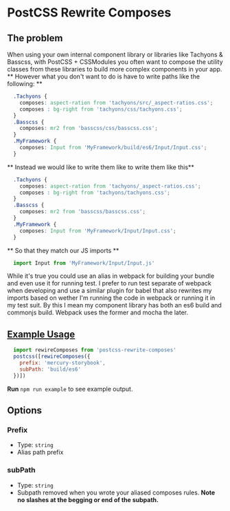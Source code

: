 # PostCSS Rewrite Composes

## The problem
When using your own internal component library or libraries like Tachyons & Basscss, with PostCSS + CSSModules you often want to compose the utility classes from these libraries to build more complex components in your app.
** However what you don't want to do is have to write paths like the following: **
```css
  .Tachyons {
    composes: aspect-ration from 'tachyons/src/_aspect-ratios.css';
    composes : bg-right from 'tachyons/css/tachyons.css';
  }
  .Basscss {
    composes: mr2 from 'basscss/css/basscss.css';  
  }
  .MyFramework {
    composes: Input from 'MyFramework/build/es6/Input/Input.css';
  }
```
** Instead we would like to write them like to write them like this**

```css
  .Tachyons {
    composes: aspect-ration from 'tachyons/_aspect-ratios.css';
    composes : bg-right from 'tachyons/tachyons.css';
  }
  .Basscss {
    composes: mr2 from 'basscss/basscss.css';  
  }
  .MyFramework {
    composes: Input from 'MyFramework/Input/Input.css';
  }
```
** So that they match our JS imports **
```js
  import Input from 'MyFramework/Input/Input.js'
```
While it's true you could use an alias in webpack for building your bundle and even use it for running test. I prefer to run test separate of webpack when developing and use a similar plugin for babel that also rewrites my imports based on wether I'm running the code in webpack or running it in my test suit. By this I mean my component library has both an es6 build and commonjs build. Webpack uses the former and mocha the later.

## [Example Usage](example.js)
```js
  import rewireComposes from 'postcss-rewrite-composes'
  postcss([rewireComposes({
    prefix: 'mercury-storybook',
    subPath: 'build/es6'
  })])
```
**Run** ```npm run example``` to see example output.

## Options
### Prefix
- Type: ```string```
- Alias path prefix

### subPath
- Type: ```string```
- Subpath removed when you wrote your aliased composes rules. **Note no slashes at the begging or end of the subpath.**
